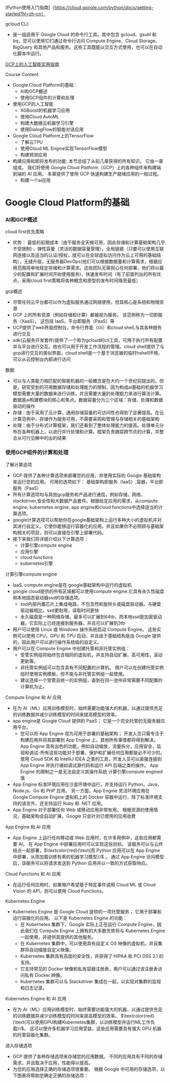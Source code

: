 [Python使用入门指南]（https://cloud.google.com/python/docs/getting-started?hl=zh-cn）

gcloud CLI:
- 是一组适用于 Google Cloud 的命令行工具。其中包含 gcloud、gsutil 和 bq，您可以使用它们通过命令行访问 Compute Engine、Cloud Storage、BigQuery 和其他产品和服务。这些工具既能以交互方式使用，也可以在自动化脚本中运行。


[GCP上的人工智能实用指南](https://github.com/tinghe14/apachecn-dl-zh/blob/master/docs/handson-ai-gcp/SUMMARY.md)

Course Content
- Google Cloud Platform的基础：
  - AI和GCP概述
  - 使用GCP组件的计算和处理
- 使用GCP的人工智能
  - XGBoost的机器学习应用
  - 使用Cloud AutoML
  - 构建大数据云机器学习引擎
  - 使用DialogFlow的智能对话应用
- Google Cloud Platform上的TensorFlow
  - 了解云TPU
  - 使用Cloud ML Engine实现TensorFlow模型
  - 构建预测应用
- 构建应用和即将发布的功能: 本节总结了从前几章获得的所有知识。 它由一章组成。 我们将使用 Google Cloud Platform（GCP）上的各种组件来构建端到端的 AI 应用。 本章提供了使用 GCP 快速构建生产就绪应用的一般过程。
  - 构建一个ai应用

# Google Cloud Platform的基础
### AI和GCP概述
cloud first优先策略
- 优势： 最低的前期成本（由于服务全天候可用，因此存储和计算基础架构几乎不受限制），弹性容量（灵活的数据容量管理），全局链接（只要可以使用互联网连接以及适当的认证/授权，就可以在全球虚拟访问作为云上可用的基础结构），无缝升级，无服务器DevOps(他们可以根据数据量和计算需求，根据应用范围简单地规定存储和计算需求。这些团队无需担心任何部署，他们将以最少的配置和扩展时间开始使用服务)，快速发布时间（有了前面列出的所有优点，采用cloud first策略将各种概念和原型的发布时间降至最低）

gcp概述
- 尽管任何云平台都可以作为虚拟服务通过网络使用，但其核心是系统和物理资源
- GCP 上的所有资源（例如存储和计算）都被视为服务。 该范例称为一切即服务（XaaS）。 这包括 IaaS，平台即服务（PaaS）等
- GCP提供了web界面控制台，命令行界面（cli）和cloud shell,与其各种服务进行交互
- sdk(云服务开发套件)提供了一个称为gcloud的cli工具，可用于执行所有配置并与平台进行交互。他也可以用于开发工作流程的管理。cloud shell提供了与gcp进行交互的类似界面，cloud shell是一个基于浏览器的临时hshell环境，可以从云控制台内部进行访问

数据
- 可以与人类能力相匹配的智能机器的一般概念是在大约一个世纪前提出的。但是，研究受到的可用数据存储和处理能力的限制，因为构成ai基础的机器学习模型需要大量的数据来进行训练，并且需要大量的处理能力来进行算法计算。数据是ai构建模块的核心和焦点。数据容量分为三个区域：存储，处理和数据驱动的操作
- 存储：由于采用了云计算，通用存储容量的可访问性也得到了显著提高。在云计算范例中，存储作为服务可用，不需要采购和管理与存储相关的基础架构
- 处理：由于分布式计算框架，我们还看到了整体处理能力的提高。处理单元分布在各种机器上，以进行并行处理和计算。框架负责跟踪跨节点的计算，并整合从可行见解中的出的结果

### 使用GCP组件的计算和处理
了解计算选项
- GCP 提供了各种计算选项来部署您的应用，并使用实际的 Google 基础架构来运行您的应用。 可用的选项如下： 基础架构即服务（laaS）,容器，平台即服务（PaaS）
- 所有计算选项均与其他gcp服务和产品进行通信，例如存储，网络，stackdriver,安全性和大数据产品套件。根据给定应用的需求，从compute engine, kubernetes engine, app engine和cloud functions中选择适当的计算选项。
- google计算选项可以帮助你在google基础架构上运行多种大小的虚拟机并对其进行自定义。它使你能够运行容器化的应用，并且如果你不必照顾与基础架构相关的项目，则可以直接在引擎上部署代码。
- 接下来我们将详细介绍以下计算选项：
  - 计算引擎compute engine
  - 应用引擎
  - cloud functions
  - kubernetes引擎

计算引擎compute engine
- laaS. compute engine是在 google基础架构中运行的虚拟机
- google cloud提供的所有区域都可以使用compute engine.它具有永久性磁盘和本地固态驱动器ssd的存储选项。
  - ssd内部内置芯片上集成电路，不包含然和旋转头或磁盘驱动器。与硬盘驱动器相比，ssd更耐用，读取时间更快
  - 永久磁盘是一种网络存储，最多可以扩展到64tb，而本地ssd是加密驱动器，它实际上已经连接到服务器，并且可以扩展到3tb
- 用户可以使用 Linux 或 Windows 操作系统启动 Compute Engine。 这些实例可以使用 CPU，GPU 和 TPU 启动，并且由于基础结构是由 Google 提供的，因此用户可以进行操作系统级的自定义。
- 用户可以在 Compute Engine 中创建托管和非托管实例组：
  - 受管实例组将始终包含相同的虚拟机，并支持自动扩展，高可用性，滚动更新等。
  - 非托管实例组可以包含具有不同配置的计算机。 用户可以在创建托管实例组时使用实例模板，但不能与非托管实例组一起使用。
  - 建议选择一个受管且统一的实例组，直到在同一池中非常需要不同配置的计算机为止。

Compute Engine 和 AI 应用
- 在为 AI（ML）应用训练模型时，始终需要功能强大的机器，以通过提供充足的训练数据并减少训练模型的时间来提高模型的效率。
- app engine是 Google Cloud 提供的 PaaS； 它是一个完全托管的无服务器应用平台。
  - 您可以将 App Engine 视为可用于部署的基础架构； 开发人员只需专注于构建应用并将其部署到 App Engine 上，其他所有事情都将得到解决。 App Engine 具有出色的功能，例如自动缩放，流量拆分，应用安全，监视和调试-所有这些功能对于部署，保护和扩展任何应用都是必不可少的。 使用 Cloud SDK 和 IntelliJ IDEA 之类的工具，开发人员可以直接连接到 App Engine 并执行诸如调试源代码和运行 API 后端之类的操作。 App Engine 的限制之一是无法自定义其操作系统
计算引擎compute engined饿
- App Engine 标准环境应用在沙盒环境中运行，并支持运行 Python，Java，Node.js，Go 和 PHP 应用。 另一方面，App Engine 灵活环境应用在 Google Compute Engine 虚拟机上的 Docker 容器中运行，除了标准环境支持的语言外，还支持运行 Ruby 和 .NET 应用。
- App Engine 对于部署任何 Web 或移动应用非常有用。 根据资源的使用情况，基础架构会自动扩展，Google 只会针对已使用的应用收费

App Engine 和 AI 应用
-  App Engine 上运行任何移动或 Web 应用时，在许多用例中，这些应用都需要 AI。 在 App Engine 中部署应用时可以实现这些目标。 该服务可以与云终结点一起部署，$`\textcolor{red}{\text{而 Python 应用可以在 App Engine 中部署，从而加载训练有素的机器学习模型}}`$ 。 通过 App Engine 访问模型后，该服务可以将请求发送到 Python 应用并以一致的方式获取响应。

Cloud Functions 和 AI 应用
- 在运行任何应用时，如果用户希望基于特定事件调用 Cloud ML 或 Cloud Vision 的 API，则可以使用 Cloud Functions。

Kubernetes Engine
- Kubernetes Engine 是 Google Cloud 提供的一项托管服务； 它用于部署和运行容器化的应用。 以下是 Kubernetes Engine 的功能：
  - 在 Kubernetes 集群下，Google 实际上正在运行 Compute Engine，因此我们在 Compute Engine 上拥有的大多数优势将与 Kubernetes Engine 一起使用，并提供其提供的其他服务。
  - 在 Kubernetes 集群中，可以使用具有自定义 OS 映像的虚拟机，并且集群将自动缩放自定义映像。
  - Kubernetes 集群具有高度的安全性，并获得了 HIPAA 和 PCI DSS 3.1 的支持。
  - 它支持常见的 Docker 映像和私有容器注册表，用户可以通过该注册表访问私有 Docker 映像。
  - Kubernetes 集群可以与 Stackdriver 集成在一起，以实现对集群的监视和日志记录。

Kubernetes Engine 和 AI 应用
- 在为 Al（ML）应用训练模型时，始终需要功能强大的机器，以通过提供充足的训练数据并减少训练模型的时间来提高模型的效率。 $`\textcolor{red}{\text{可以使用GPU构建Kubernetes集群，以训练模型并运行ML工作负载}}`$。 这可以使许多机器学习应用受益，这些应用需要具有强大 GPU 机器的托管容器化集群。
  
进入存储选项
- GCP 提供了各种存储选项来存储您的应用数据。 不同的应用具有不同的存储需求，并且取决于应用，性能得以提高。
- 为您的应用选择正确的存储选项很重要。 根据 Google 中可用的存储选项，以下图表将帮助您确定正确的存储选项：
